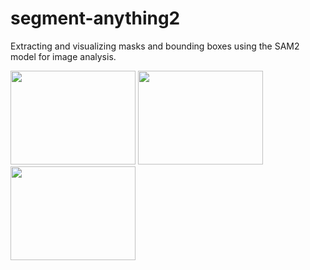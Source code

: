 # segment-anything2
Extracting and visualizing masks and bounding boxes using the SAM2 model for image analysis.

<img src="https://github.com/user-attachments/assets/47090bac-cc7a-4540-a520-68ac7f616548" width="200" height="150"/>
<img src="https://github.com/user-attachments/assets/0cfa3369-9bb0-49a9-aad6-eff5957f6940" width="200" height="150"/>
<img src="https://github.com/user-attachments/assets/264b4775-bfff-441e-941d-1fd33ffa2134" width="200" height="150"/>

